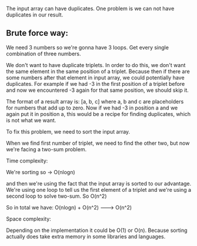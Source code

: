 The input array can have duplicates. One problem is we can not have duplicates in our result.

## Brute force way:
We need 3 numbers so we're gonna have 3 loops. Get every single combination of three numbers.

We don't want to have duplicate triplets. In order to do this, we don't want the same element in the same position of a triplet. Because
then if there are some numbers after that element in input array, we could potentially have duplicates.
For example if we had -3 in the first position of a triplet before and now we encountered -3 again for that same position, we should skip it.

The format of a result array is: [a, b, c] where a, b and c are placeholders for numbers that add up to zero. Now if we had -3 in position a
and we again put it in position a, this would be a recipe for finding duplicates, which is not what we want.

To fix this problem, we need to sort the input array.

When we find first number of triplet, we need to find the other two, but now we're facing a two-sum problem.

Time complexity:

We're sorting so -> O(nlogn)

and then we're using the fact that the input array is sorted to our advantage. We're using one loop to tell us the first element of a triplet and
we're using a second loop to solve two-sum. So O(n^2)

So in total we have: O(nlogn) + O(n^2) ---> O(n^2)

Space complexity:

Depending on the implementation it could be O(1) or O(n). Because sorting actually does take extra memory in some libraries and languages.